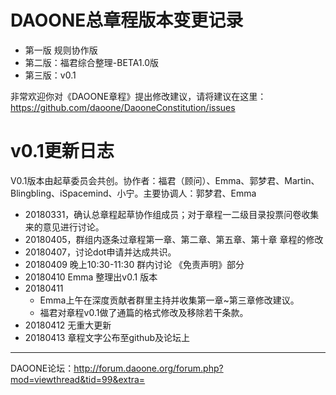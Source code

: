 # DAOONE总章程版本变更记录
- 第一版 规则协作版
- 第二版：福君综合整理-BETA1.0版   
- 第三版：v0.1

非常欢迎你对《DAOONE章程》提出修改建议，请将建议在这里：https://github.com/daoone/DaooneConstitution/issues

# v0.1更新日志
V0.1版本由起草委员会共创。协作者：福君（顾问）、Emma、郭梦君、Martin、Blingbling、iSpacemind、小宁。主要协调人：郭梦君、Emma
- 20180331，确认总章程起草协作组成员；对于章程一二级目录投票问卷收集来的意见进行讨论。
- 20180405，群组内逐条过章程第一章、第二章、第五章、第十章 章程的修改
- 20180407，讨论dot申请并达成共识。
- 20180409 晚上10:30-11:30 群内讨论 《免责声明》部分
- 20180410 Emma 整理出v0.1 版本
- 20180411
    - Emma上午在深度贡献者群里主持并收集第一章~第三章修改建议。
    - 福君对章程v0.1做了通篇的格式修改及移除若干条款。
- 20180412 无重大更新
- 20180413 章程文字公布至github及论坛上

***
DAOONE论坛：http://forum.daoone.org/forum.php?mod=viewthread&tid=99&extra=
